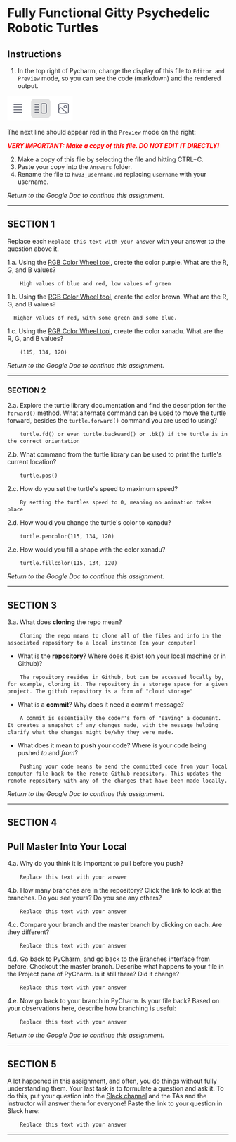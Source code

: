 # Fully Functional Gitty Psychedelic Robotic Turtles

## Instructions

1. In the top right of Pycharm, change the display of this file to 
   `Editor and Preview` mode, so you can see the code (markdown) and the rendered output. 

![Screenshot of "Editor and Preview" mode](split_mode_markdown.png)

The next line should appear red in the `Preview` mode on the right:

**_<span style="color:red">
    VERY IMPORTANT: Make a copy of this file. DO NOT EDIT IT DIRECTLY!
</span>_**

2. Make a copy of this file by selecting the file and hitting CTRL+C. 
3. Paste your copy into the `Answers` folder.
4. Rename the file to `hw03_username.md` replacing `username` with your username.

_Return to the Google Doc to continue this assignment._

---

## SECTION 1

Replace each `Replace this text with your answer` with your answer to the question above it.

1.a. Using the [RGB Color Wheel tool](https://colorspire.com/rgb-color-wheel/), create the color purple. 
     What are the R, G, and B values?

```
    High values of blue and red, low values of green
```

1.b. Using the [RGB Color Wheel tool](https://colorspire.com/rgb-color-wheel/), create the color brown. 
     What are the R, G, and B values? 

```
  Higher values of red, with some green and some blue. 
```

1.c. Using the [RGB Color Wheel tool](https://colorspire.com/rgb-color-wheel/), create the color xanadu. 
     What are the R, G, and B values?

```
    (115, 134, 120)
```

_Return to the Google Doc to continue this assignment._

---

### SECTION 2

2.a. Explore the turtle library documentation and find the description for the 
     `forward()` method. What alternate command can be used to move the turtle forward, 
     besides the `turtle.forward()` command you are used to using?

```
    turtle.fd() or even turtle.backward() or .bk() if the turtle is in the correct orientation
```

2.b. What command from the turtle library can be used to print the turtle's current 
   location?
   
```
    turtle.pos()
```

2.c. How do you set the turtle's speed to maximum speed?
   
```
    By setting the turtles speed to 0, meaning no animation takes place
```

2.d. How would you change the turtle's color to xanadu? 

```
    turtle.pencolor(115, 134, 120)
```

2.e. How would you fill a shape with the color xanadu?

```
    turtle.fillcolor(115, 134, 120)
```

_Return to the Google Doc to continue this assignment._

---

## SECTION 3

3.a. What does **cloning** the repo mean?

```
    Cloning the repo means to clone all of the files and info in the associated repository to a local instance (on your computer)
```


- What is the **repository**? Where does it exist (on your local machine or in Github)?

```
    The repository resides in Github, but can be accessed locally by, for example, cloning it. The repository is a storage space for a given project. The github repository is a form of "cloud storage"
```


- What is a **commit**? Why does it need a commit message?

```
    A commit is essentially the coder's form of "saving" a document. It creates a snapshot of any changes made, with the message helping clarify what the changes might be/why they were made.
```


- What does it mean to **push** your code? Where is your code being pushed _to_ and _from_?

```
    Pushing your code means to send the committed code from your local computer file back to the remote Github repository. This updates the remote repository with any of the changes that have been made locally. 
```

_Return to the Google Doc to continue this assignment._

---

## SECTION 4

## Pull Master Into Your Local

4.a. Why do you think it is important to pull before you push?

```
    Replace this text with your answer
```

4.b. How many branches are in the repository?
     Click the link to look at the branches. Do you see yours? Do you see any others? 

```
    Replace this text with your answer
```


4.c. Compare your branch and the master branch by clicking on each. Are they different?

```
    Replace this text with your answer
```


4.d. Go back to PyCharm, and go back to the Branches interface from before. Checkout the 
     master branch. Describe what happens to your file in the Project pane of PyCharm. Is it still 
     there? Did it change?

```
    Replace this text with your answer
```


4.e. Now go back to your branch in PyCharm. Is your file back? Based on your observations
     here, describe how branching is useful:

```
    Replace this text with your answer
```

_Return to the Google Doc to continue this assignment._

---

## SECTION 5

A lot happened in this assignment, and often, you do things without fully understanding them. Your last task is to 
formulate a question and ask it. To do this, put your question into the [Slack channel](https://bereacs.slack.com/archives/C3QACGH8R) and the TAs and the 
instructor will answer them for everyone! Paste the link to your question in Slack here:

```
    Replace this text with your answer
```

---